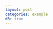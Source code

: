 ```yaml
---
layout: post
categories: example
d3: true
---
```


<div id="my_dataviz"></div>
<script>

// Credit: https://d3-graph-gallery.com/graph/line_basic.html

// set the dimensions and margins of the graph
const margin = {top: 10, right: 30, bottom: 30, left: 60};

// append the svg object to the body of the page
const target = d3.select("#my_dataviz");

let lastWidth = 0;
let resizeTimeout = null;
const ratioW2H = 2/4;

//Read the data
d3.csv("https://raw.githubusercontent.com/holtzy/data_to_viz/master/Example_dataset/3_TwoNumOrdered_comma.csv",

  // When reading the csv, I must format variables:
  function(d){
    return { date : d3.timeParse("%Y-%m-%d")(d.date), value : d.value }
  }).then(

  // Now I can use this dataset:
  function(data) {
    // Add the line

    const _x = d3.scaleTime()
        .domain(d3.extent(data, function(d) { return d.date; }));
    const _y = d3.scaleLinear()
        .domain([0, d3.max(data, function(d) { return +d.value; })]);
    
    const draw = () => {
        const pageWidth = target.node().getBoundingClientRect().width;
        const width = pageWidth - margin.left - margin.right,
              height = pageWidth * ratioW2H - margin.top - margin.bottom;
        
        // Re-draw if page width changes
        if (width === lastWidth) return;
        lastWidth = width;

        target.selectAll("svg").remove();
        const svg = target
            .append("svg")
            .attr("width", width + margin.left + margin.right)
            .attr("height", height + margin.top + margin.bottom)
            .append("g")
                .attr("transform", `translate(${margin.left},${margin.top})`);

        // Add X axis --> it is a date format
        const x = _x.range([ 0, width ]);
        svg.append("g")
            .attr("transform", `translate(0, ${height})`)
            .call(d3.axisBottom(x));

        // Add Y axis
        const y = _y.range([ height, 0 ]);
        svg.append("g").call(d3.axisLeft(y));

        svg.append("path")
            .datum(data)
            .attr("fill", "none")
            .attr("stroke", "steelblue")
            .attr("stroke-width", 1.5)
            .attr("d", d3.line()
                .x(function(d) { return x(d.date) })
                .y(function(d) { return y(d.value) })
            )
    }

    // Re-draw svg as user is resizing the viewport
    window.addEventListener('resize', () => {
        if ( !resizeTimeout ) {
            resizeTimeout = setTimeout(function() {
                resizeTimeout = null;
                draw();
            }, 66);
        }
    }, false);
    draw();
})
</script>